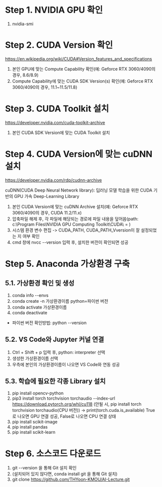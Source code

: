 # Step 1. NVIDIA GPU 확인
1. nvidia-smi

# Step 2. CUDA Version 확인
https://en.wikipedia.org/wiki/CUDA#Version_features_and_specifications 

1. 본인 GPU에 맞는 Compute Capability 확인(예: Geforce RTX 3060/4090의 경우, 8.6/8.9)
2. Compute Capability에 맞는 CUDA SDK Version(s) 확인(예: Geforce RTX 3060/4090의 경우, 11.1~11.5/11.8)

# Step 3. CUDA Toolkit 설치
https://developer.nvidia.com/cuda-toolkit-archive

1. 본인 CUDA SDK Version에 맞는 CUDA Toolkit 설치

# Step 4. CUDA Version에 맞는 cuDNN 설치
https://developer.nvidia.com/rdp/cudnn-archive

cuDNN(CUDA Deep Neural Network library): 딥러닝 모델 학습을 위한 CUDA 기반의 GPU 가속 Deep-Learning Library
1. 본인 CUDA Version에 맞는 cuDNN Archive 설치(예: Geforce RTX 3060/4090의 경우, CUDA 11.2/11.x)
2. 압축파일 해제 후, 각 파일에 해당되는 경로에 파일 내용을 덮어씀(path: c:\Program Files\NVIDIA GPU Computing Toolkit\CUDA\ = )
3. 시스템 환경 변수 편집 -> CUDA_PATH, CUDA_PATH_Vversion이 잘 설정되었는 지 여부 확인
4. cmd 창에 nvcc --version 입력 후, 설치한 버전이 확인되면 성공

# Step 5. Anaconda 가상환경 구축
## 5.1. 가상환경 확인 및 생성

1. conda info --envs
2. conda create -n 가상환경이름 python=파이썬 버전
3. conda activate 가상환경이름
4. conda deactivate

* 파이썬 버전 확인방법: python --version
## 5.2. VS Code와 Jupyter 커널 연결

1. Ctrl + Shift + p 입력 후, python: interpreter 선택
2. 생성한 가상환경이름 선택
3. 우측에 본인의 가상환경이름이 나오면 VS Code와 연동 성공

## 5.3. 학습에 필요한 각종 Library 설치

1. pip install opencv-python
2. pip3 install torch torchvision torchaudio --index-url https://download.pytorch.org/whl/cu118 (안될 시, pip install torch torchvision torchaudio(CPU 버전))
  -> print(torch.cuda.is_available) True로 나오면 GPU 연결 성공, False로 나오면 CPU 연결 상태
3. pip install scikit-image
4. pip install pandas
5. pip install scikit-learn

# Step 6. 소스코드 다운로드

1. git --version 을 통해 Git 설치 확인
2. (설치되어 있지 않다면, conda install git 을 통해 Git 설치)
3. git clone https://github.com/THYoon-KMOU/AI-Lecture.git
